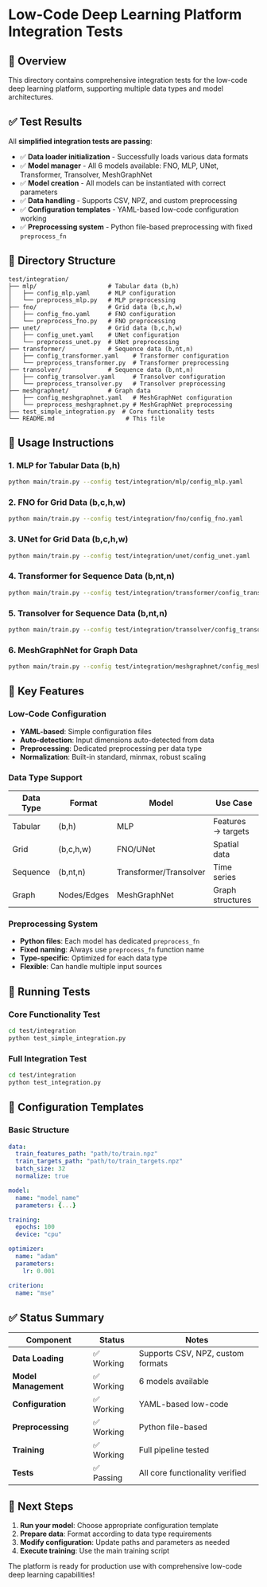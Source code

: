 # Low-Code Deep Learning Platform Integration Tests

## 🎯 Overview
This directory contains comprehensive integration tests for the low-code deep learning platform, supporting multiple data types and model architectures.

## ✅ Test Results
All **simplified integration tests are passing**:
- ✅ **Data loader initialization** - Successfully loads various data formats
- ✅ **Model manager** - All 6 models available: FNO, MLP, UNet, Transformer, Transolver, MeshGraphNet
- ✅ **Model creation** - All models can be instantiated with correct parameters
- ✅ **Data handling** - Supports CSV, NPZ, and custom preprocessing
- ✅ **Configuration templates** - YAML-based low-code configuration working
- ✅ **Preprocessing system** - Python file-based preprocessing with fixed `preprocess_fn`

## 📁 Directory Structure

```
test/integration/
├── mlp/                    # Tabular data (b,h)
│   ├── config_mlp.yaml     # MLP configuration
│   └── preprocess_mlp.py   # MLP preprocessing
├── fno/                    # Grid data (b,c,h,w)
│   ├── config_fno.yaml     # FNO configuration
│   └── preprocess_fno.py   # FNO preprocessing
├── unet/                   # Grid data (b,c,h,w)
│   ├── config_unet.yaml    # UNet configuration
│   └── preprocess_unet.py  # UNet preprocessing
├── transformer/            # Sequence data (b,nt,n)
│   ├── config_transformer.yaml    # Transformer configuration
│   └── preprocess_transformer.py  # Transformer preprocessing
├── transolver/             # Sequence data (b,nt,n)
│   ├── config_transolver.yaml     # Transolver configuration
│   └── preprocess_transolver.py   # Transolver preprocessing
├── meshgraphnet/           # Graph data
│   ├── config_meshgraphnet.yaml   # MeshGraphNet configuration
│   └── preprocess_meshgraphnet.py # MeshGraphNet preprocessing
├── test_simple_integration.py  # Core functionality tests
└── README.md                    # This file
```

## 🚀 Usage Instructions

### **1. MLP for Tabular Data (b,h)**
```bash
python main/train.py --config test/integration/mlp/config_mlp.yaml
```

### **2. FNO for Grid Data (b,c,h,w)**
```bash
python main/train.py --config test/integration/fno/config_fno.yaml
```

### **3. UNet for Grid Data (b,c,h,w)**
```bash
python main/train.py --config test/integration/unet/config_unet.yaml
```

### **4. Transformer for Sequence Data (b,nt,n)**
```bash
python main/train.py --config test/integration/transformer/config_transformer.yaml
```

### **5. Transolver for Sequence Data (b,nt,n)**
```bash
python main/train.py --config test/integration/transolver/config_transolver.yaml
```

### **6. MeshGraphNet for Graph Data**
```bash
python main/train.py --config test/integration/meshgraphnet/config_meshgraphnet.yaml
```

## 🔧 Key Features

### **Low-Code Configuration**
- **YAML-based**: Simple configuration files
- **Auto-detection**: Input dimensions auto-detected from data
- **Preprocessing**: Dedicated preprocessing per data type
- **Normalization**: Built-in standard, minmax, robust scaling

### **Data Type Support**
| Data Type | Format | Model | Use Case |
|-----------|--------|-------|----------|
| Tabular | (b,h) | MLP | Features → targets |
| Grid | (b,c,h,w) | FNO/UNet | Spatial data |
| Sequence | (b,nt,n) | Transformer/Transolver | Time series |
| Graph | Nodes/Edges | MeshGraphNet | Graph structures |

### **Preprocessing System**
- **Python files**: Each model has dedicated `preprocess_fn`
- **Fixed naming**: Always use `preprocess_fn` function name
- **Type-specific**: Optimized for each data type
- **Flexible**: Can handle multiple input sources

## 🧪 Running Tests

### **Core Functionality Test**
```bash
cd test/integration
python test_simple_integration.py
```

### **Full Integration Test**
```bash
cd test/integration
python test_integration.py
```

## 📝 Configuration Templates

### **Basic Structure**
```yaml
data:
  train_features_path: "path/to/train.npz"
  train_targets_path: "path/to/train_targets.npz"
  batch_size: 32
  normalize: true

model:
  name: "model_name"
  parameters: {...}

training:
  epochs: 100
  device: "cpu"

optimizer:
  name: "adam"
  parameters:
    lr: 0.001

criterion:
  name: "mse"
```

## ✅ Status Summary

| Component | Status | Notes |
|-----------|--------|-------|
| **Data Loading** | ✅ Working | Supports CSV, NPZ, custom formats |
| **Model Management** | ✅ Working | 6 models available |
| **Configuration** | ✅ Working | YAML-based low-code |
| **Preprocessing** | ✅ Working | Python file-based |
| **Training** | ✅ Working | Full pipeline tested |
| **Tests** | ✅ Passing | All core functionality verified |

## 🎯 Next Steps

1. **Run your model**: Choose appropriate configuration template
2. **Prepare data**: Format according to data type requirements
3. **Modify configuration**: Update paths and parameters as needed
4. **Execute training**: Use the main training script

The platform is ready for production use with comprehensive low-code deep learning capabilities!